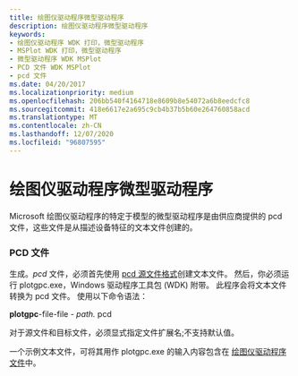 ```yaml
---
title: 绘图仪驱动程序微型驱动程序
description: 绘图仪驱动程序微型驱动程序
keywords:
- 绘图仪驱动程序 WDK 打印，微型驱动程序
- MSPlot WDK 打印，微型驱动程序
- 微型驱动程序 WDK MSPlot
- PCD 文件 WDK MSPlot
- pcd 文件
ms.date: 04/20/2017
ms.localizationpriority: medium
ms.openlocfilehash: 206bb540f4164718e8609b8e54072a6b8eedcfc8
ms.sourcegitcommit: 418e6617e2a695c9cb4b37b5b60e264760858acd
ms.translationtype: MT
ms.contentlocale: zh-CN
ms.lasthandoff: 12/07/2020
ms.locfileid: "96807595"
---
```

# <a name="plotter-driver-minidrivers"></a>绘图仪驱动程序微型驱动程序





Microsoft 绘图仪驱动程序的特定于模型的微型驱动程序是由供应商提供的 pcd 文件，这些文件是从描述设备特征的文本文件创建的。

### <a name="pcd-files"></a><a href="" id="ddk-pcd-files-gg"></a>PCD 文件

生成。*pcd* 文件，必须首先使用 [pcd 源文件格式](pcd-source-file-format.md)创建文本文件。 然后，你必须运行 plotgpc.exe，Windows 驱动程序工具包 (WDK) 附带。 此程序会将文本文件转换为 pcd 文件。 使用以下命令语法：

**plotgpc**-file-file *-* _path._ pcd

对于源文件和目标文件，必须显式指定文件扩展名;不支持默认值。

一个示例文本文件，可将其用作 plotgpc.exe 的输入内容包含在 [绘图仪驱动程序文件](sample-plotter-driver-files.md)中。

 

 




